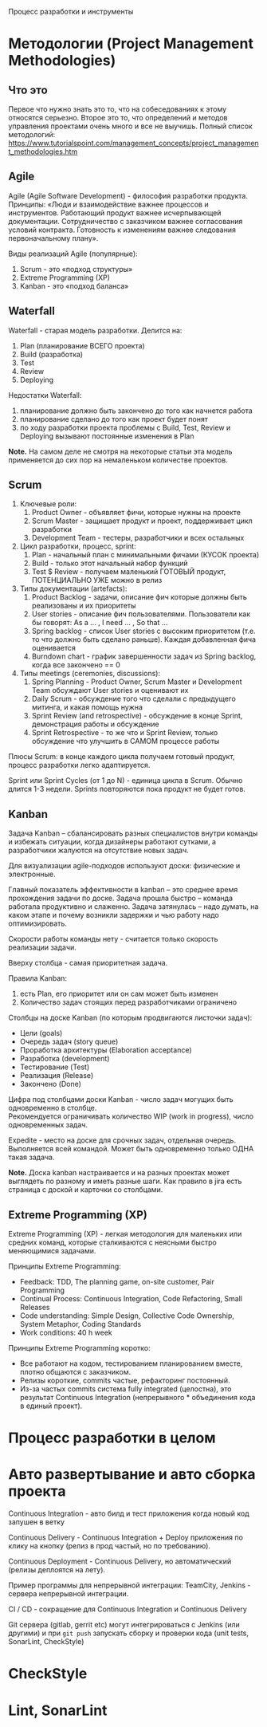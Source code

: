 Процесс разработки и инструменты

# Методологии (Project Management Methodologies)
## Что это
Первое что нужно знать это то, что на собеседованиях к этому относятся серьезно.
Второе это то, что определений и методов управления проектами очень много и все не выучишь.
Полный список методологий:
    https://www.tutorialspoint.com/management_concepts/project_management_methodologies.htm

## Agile
Agile (Agile Software Development) - философия разработки продукта. Принципы: «Люди и взаимодействие важнее процессов и инструментов. Работающий продукт важнее исчерпывающей документации. Сотрудничество с заказчиком важнее согласования условий контракта. Готовность к изменениям важнее следования первоначальному плану».

Виды реализаций Agile (популярные):
1. Scrum - это «подход структуры»
2. Extreme Programming (XP)
3. Kanban - это «подход баланса»

## Waterfall
Waterfall - старая модель разработки. Делится на:
 1. Plan (планирование ВСЕГО проекта)
 2. Build (разработка)
 3. Test
 4. Review
 5. Deploying
    
Недостатки Waterfall:
 1. планирование должно быть закончено до того как начнется работа
 2. планирование сделано до того как проект будет понят
 3. по ходу разработки проекта проблемы с Build, Test, Review и Deploying вызывают постоянные изменения в Plan

**Note.** На самом деле не смотря на некоторые статьи эта модель применяется до сих пор на немаленьком количестве проектов.

## Scrum
 1. Ключевые роли:
     1. Product Owner - объявляет фичи, которые нужны на проекте
     2. Scrum Master - защищает продукт и проект, поддерживает цикл разработки
     3. Development Team - тестеры, разработчики и всех остальных
 2. Цикл разработки, процесс, sprint:
     1. Plan - начальный план с минимальными фичами (КУСОК проекта)
     2. Build - только этот начальный набор функций
     3. Test $ Review - получаем маленький ГОТОВЫЙ продукт, ПОТЕНЦИАЛЬНО УЖЕ можно в релиз
 3. Типы документации (artefacts):
     1. Product Backlog - задачи, описание фич которые должны быть реализованы и их приоритеты
     2. User stories - описание фич пользователями. Пользователи как бы говорят: As a ... , I need ... , So that ...
     3. Spring backlog - список User stories с высоким приоритетом (т.е. то что должно быть сделано раньше). Каждая добавленная фича оценивается
     4. Burndown chart - график завершенности задач из Spring backlog, когда все закончено == 0
 4. Типы meetings (ceremonies, discussions):
     1. Spring Planning - Product Owner, Scrum Master и Development Team обсуждают User stories и оценивают их
     2. Daily Scrum - обсуждение того что сделали с предыдущего митинга, и какая помощь нужна
     3. Sprint Review (and retrospective) - обсуждение в конце Sprint, демонстрация работы и обсуждение
     4. Sprint Retrospective - то же что и Sprint Review, только обсуждение что улучшить в САМОМ процессе работы

Плюсы Scrum: в конце каждого цикла получаем готовый продукт, процесс разработки легко адаптируется.

Sprint или Sprint Cycles (от 1 до N) - единица цикла в Scrum. Обычно длится 1-3 недели. Sprints повторяются пока продукт не будет готов.

## Kanban
Задача Kanban – сбалансировать разных специалистов внутри команды и избежать ситуации, когда дизайнеры работают сутками, а разработчики жалуются на отсутствие новых задач.

Для визуализации agile-подходов используют доски: физические и электронные.

Главный показатель эффективности в kanban – это среднее время прохождения задачи по доске. Задача прошла быстро – команда работала продуктивно и слаженно. Задача затянулась – надо думать, на каком этапе и почему возникли задержки и чью работу надо оптимизировать.

Скорости работы команды нету - считается только скорость реализации задачи.

Вверху столбца - самая приоритетная задача.

Правила Kanban: 
1. есть Plan, его приоритет или он сам может быть изменен
2. Количество задач стоящих перед разработчиками ограничено

Столбцы на доске Kanban (по которым продвигаются листочки задач):
* Цели (goals)
* Очередь задач (story queue)
* Проработка архитектуры (Elaboration acceptance)
* Разработка (development)
* Тестирование (Test)
* Реализация (Release)
* Закончено (Done)

Цифра под столбцами доски Kanban - число задач могущих быть одновременно в столбце.  
Рекомендуется ограничивать количество WIP (work in progress), число одновременных задач.

Expedite - место на доске для срочных задач, отдельная очередь. Выполняется всей командой. Может быть одновременно только ОДНА такая задача.

**Note.** Доска kanban настраивается и на разных проектах может выглядеть по разному и иметь разные шаги. Как правило в jira есть страница с доской и карточки со столбцами.

## Extreme Programming (XP)
Extreme Programming (XP) - легкая методология для маленьких или средних команд, которые сталкиваются с неясными быстро меняющимися задачами.

Принципы Extreme Programming:
* Feedback: TDD, The planning game, on-site customer, Pair Programming
* Continual Process: Continuous Integration, Code Refactoring, Small Releases
* Code understanding: Simple Design, Collective Code Ownership, System Metaphor, Coding Standards
* Work conditions: 40 h week

Принципы Extreme Programming коротко:
* Все работают на кодом, тестированием планированием вместе, плотно общаются с заказчиком.
* Релизы короткие, commits частые, рефакторинг постоянный.
* Из-за частых commits система fully integrated (целостна), это результат Continuous Integration (непрерывного * объединения кода в единый проект).

# Процесс разработки в целом

# Авто развертывание и авто сборка проекта
Continuous Integration - авто билд и тест приложения когда новый код запушен в ветку

Continuous Delivery - Continuous Integration + Deploy приложения по клику на кнопку (релиз в прод частый, но по требованию).

Continuous Deployment - Continuous Delivery, но автоматический (релизы деплоятся на лету).

Пример программы для непрерывной интеграции: TeamCity, Jenkins - сервера непрерывной интеграции.
        
СI / CD - сокращение для Continuous Integration и Continuous Delivery

Git сервера (gitlab, gerrit etc) могут интегрироваться с Jenkins (или другими) и при `git push` запускать сборку и проверки кода (unit tests, SonarLint, CheckStyle)

# CheckStyle

# Lint, SonarLint